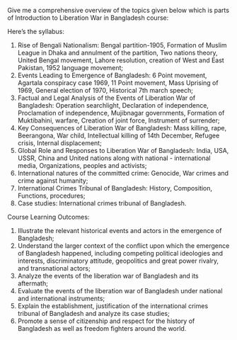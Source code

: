 
Give me a comprehensive overview of the topics given below which is parts of Introduction to Liberation War in Bangladesh course:

Here’s the syllabus:
1. Rise of Bengali Nationalism: Bengal partition-1905, Formation of Muslim League in Dhaka and annulment of the partition, Two nations theory, United Bengal movement, Lahore resolution, creation of West and East Pakistan, 1952 language movement;
2. Events Leading to Emergence of Bangladesh: 6 Point movement, Agartala conspiracy case 1969, 11 Point movement, Mass Uprising of 1969, General election of 1970, Historical 7th march speech;
3. Factual and Legal Analysis of the Events of Liberation War of Bangladesh: Operation searchlight, Declaration of independence, Proclamation of independence, Mujibnagar governments, Formation of Muktibahini, warfare, Creation of joint force, Instrument of surrender;
4. Key Consequences of Liberation War of Bangladesh: Mass killing, rape, Beerangona, War child, Intellectual killing of 14th December, Refugee crisis, Internal displacement;
5. Global Role and Responses to Liberation War of Bangladesh: India, USA, USSR, China and United nations along with national - international media, Organizations, peoples and activists;
6. International natures of the committed crime: Genocide, War crimes and crime against humanity;
7. International Crimes Tribunal of Bangladesh: History, Composition, Functions, procedures;
8. Case studies: International crimes tribunal of Bangladesh.

Course Learning Outcomes:
1. Illustrate the relevant historical events and actors in the emergence of Bangladesh;
2. Understand the larger context of the conflict upon which the emergence of Bangladesh happened, including competing political ideologies and interests, discriminatory attitude, geopolitics and great power rivalry, and transnational actors;
3. Analyze the events of the liberation war of Bangladesh and its aftermath;
4. Evaluate the events of the liberation war of Bangladesh under national and international instruments;
5. Explain the establishment, justification of the international crimes tribunal of Bangladesh and analyze its case studies;
6. Promote a sense of citizenship and respect for the history of Bangladesh as well as freedom fighters around the world.